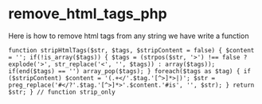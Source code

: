 # remove_html_tags_php

Here is how to remove html tags from any string we have write a function

``
function stripHtmlTags($str, $tags, $stripContent = false) {
	  $content = '';
	  if(!is_array($tags)) {
	      $tags = (strpos($str, '>') !== false ? explode('>', str_replace('<', '', $tags)) : array($tags));
	      if(end($tags) == '') array_pop($tags);
	  }
	  foreach($tags as $tag) {
      if ($stripContent)
       $content = '(.+</'.$tag.'[^>]*>|)';
       $str = preg_replace('#</?'.$tag.'[^>]*>'.$content.'#is', '', $str);
		}
  	return $str;
} // function strip_only
``
